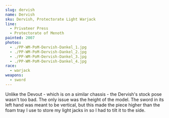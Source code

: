```yaml
---
slug: dervish
name: Dervish
sku: Dervish, Protectorate Light Warjack
line:
  - Privateer Press
  - Protectorate of Menoth
painted: 2007
photos:
  - ./PP-WM-PoM-Dervish-Dankel_1.jpg
  - ./PP-WM-PoM-Dervish-Dankel_2.jpg
  - ./PP-WM-PoM-Dervish-Dankel_3.jpg
  - ./PP-WM-PoM-Dervish-Dankel_4.jpg
race:
  - warjack
weapons:
  - sword
---
```


Unlike the Devout - which is on a similar chassis - the Dervish's stock pose wasn't too bad. The only issue was the height of the model. The sword in its left hand was meant to be vertical, but this made the piece higher than the foam tray I use to store my light jacks in so I had to tilt it to the side.
